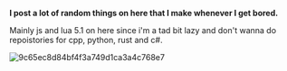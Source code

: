 __I post a lot of random things on here that I make whenever I get bored.__


Mainly js and lua 5.1 on here since i'm a tad bit lazy and don't wanna do repoistories for cpp, python, rust and c#.













![9c65ec8d84bf4f3a749d1ca3a4c768e7](https://user-images.githubusercontent.com/69432633/227418658-d60433a4-ebb7-48cd-b6da-f48566090a1c.jpg)
